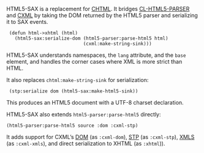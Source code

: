 HTML5-SAX is a replacement for [CHTML][chtml]. It bridges
[CL-HTML5-PARSER][html5] and [CXML][cxml] by taking the DOM returned
by the HTML5 parser and serializing it to SAX events.

     (defun html->xhtml (html)
       (html5-sax:serialize-dom (html5-parser:parse-html5 html)
                                (cxml:make-string-sink)))

HTML5-SAX understands namespaces, the `lang` attribute, and the `base`
element, and handles the corner cases where XML is more strict than
HTML.

It also replaces `chtml:make-string-sink` for serialization:

     (stp:serialize dom (html5-sax:make-html5-sink))

This produces an HTML5 document with a UTF-8 charset declaration.

HTML5-SAX also extends `html5-parser:parse-html5` directly:

    (html5-parser:parse-html5 source :dom :cxml-stp)

It adds support for CXML’s [DOM][dom] (as `:cxml-dom`), [STP][stp] (as
`:cxml-stp`), [XMLS][xmls] (as `:cxml-xmls`), and direct serialization
to XHTML (as `:xhtml`)).

[html5]: https://github.com/copyleft/cl-html5-parser
[cxml]: http://common-lisp.net/project/cxml/
[chtml]: http://common-lisp.net/project/closure/closure-html/
[dom]: http://common-lisp.net/project/cxml/dom.html
[stp]: http://www.lichteblau.com/cxml-stp/
[xmls]: http://common-lisp.net/project/cxml/xmls-compat.html
